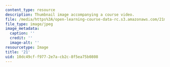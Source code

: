```yaml
---
content_type: resource
description: Thumbnail image accompanying a course video.
file: /media/https%3A/open-learning-course-data-rc.s3.amazonaws.com/21m-342-composing-for-jazz-orchestra-fall-2008/10dc49cff9772e7acb2c8f5ea75b0808_21.jpg
file_type: image/jpeg
image_metadata:
  caption: ''
  credit: ''
  image-alt: ''
resourcetype: Image
title: '21'
uid: 10dc49cf-f977-2e7a-cb2c-8f5ea75b0808
---
```

